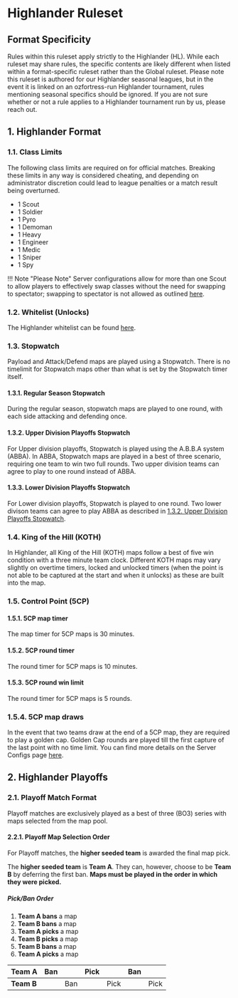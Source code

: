 # Highlander Ruleset

## Format Specificity
Rules within this ruleset apply strictly to the Highlander (HL). While each ruleset may share rules, the specific contents are likely different when listed within a format-specific ruleset rather than the Global ruleset. Please note this ruleset is authored for our Highlander seasonal leagues, but in the event it is linked on an ozfortress-run Highlander tournament, rules mentioning seasonal specifics should be ignored. If you are not sure whether or not a rule applies to a Highlander tournament run by us, please reach out.

## 1. Highlander Format
### 1.1. Class Limits
The following class limits are required on for official matches. Breaking these limits in any way is considered cheating, and depending on administrator discretion could lead to league penalties or a match result being overturned.

- 1 Scout
- 1 Soldier
- 1 Pyro
- 1 Demoman
- 1 Heavy
- 1 Engineer
- 1 Medic
- 1 Sniper
- 1 Spy

!!! Note "Please Note"
    Server configurations allow for more than one Scout to allow players to effectively swap classes without the need for swapping to spectator; swapping to spectator is not allowed as outlined [here](/rules/global/#86-spectators).

### 1.2. Whitelist (Unlocks)
The Highlander whitelist can be found [here](https://whitelist.tf/ozfortress_hl).

### 1.3. Stopwatch
Payload and Attack/Defend maps are played using a Stopwatch. There is no timelimit for Stopwatch maps other than what is set by the Stopwatch timer itself.

#### 1.3.1. Regular Season Stopwatch
During the regular season, stopwatch maps are played to one round, with each side attacking and defending once. 

#### 1.3.2. Upper Division Playoffs Stopwatch
For Upper division playoffs, Stopwatch is played using the A.B.B.A system (ABBA). In ABBA, Stopwatch maps are played in a best of three scenario, requiring one team to win two full rounds. Two upper division teams can agree to play to one round instead of ABBA.

#### 1.3.3. Lower Division Playoffs Stopwatch
For Lower division playoffs, Stopwatch is played to one round. Two lower divison teams can agree to play ABBA as described in [1.3.2. Upper Division Playoffs Stopwatch]().

### 1.4. King of the Hill (KOTH)
In Highlander, all King of the Hill (KOTH) maps follow a best of five win condition with a three minute team clock. Different KOTH maps may vary slightly on overtime timers, locked and unlocked timers (when the point is not able to be captured at the start and when it unlocks) as these are built into the map.

### 1.5. Control Point (5CP)
#### 1.5.1. 5CP map timer
The map timer for 5CP maps is 30 minutes. 

#### 1.5.2. 5CP round timer
The round timer for 5CP maps is 10 minutes.

#### 1.5.3. 5CP round win limit
The round timer for 5CP maps is 5 rounds.

### 1.5.4. 5CP map draws
In the event that two teams draw at the end of a 5CP map, they are required to play a golden cap. Golden Cap rounds are played till the first capture of the last point with no time limit. You can find more details on the Server Configs page [here](/info/server_configs/#golden-cap).

## 2. Highlander Playoffs
### 2.1. Playoff Match Format
Playoff matches are exclusively played as a best of three (BO3) series with maps selected from the map pool.

#### 2.2.1. Playoff Map Selection Order
For Playoff matches, the **higher seeded team** is awarded the final map pick.

The **higher seeded team** is **Team A**. They can, however, choose to be **Team B** by deferring the first ban. **Maps must be played in the order in which they were picked.**

##### Pick/Ban Order
1. **Team A bans** a map
2. **Team B bans** a map
3. **Team A picks** a map
4. **Team B picks** a map
5. **Team B bans** a map
6. **Team A picks** a map

| **Team A** | Ban |     | Pick |      | Ban |      |
|------------|-----|-----|------|------|-----|------|
| **Team B** |     | Ban |      | Pick |     | Pick |